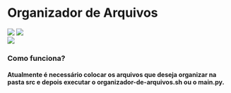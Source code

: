 # Organizador de Arquivos
<div>
 <img src='https://flat.badgen.net/badge/feito%20com/python3/blue'>
 <img src='https://flat.badgen.net/badge/licença/MIT/blue'>
</div>
<img src='https://flat.badgen.net/github/last-commit/jjoaovitor7/organizador-de-arquivos'>

### Como funciona?
#### Atualmente é necessário colocar os arquivos que deseja organizar na pasta src e depois executar o organizador-de-arquivos.sh ou o main.py.
